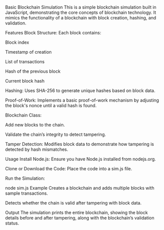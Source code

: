 Basic Blockchain Simulation
This is a simple blockchain simulation built in JavaScript, demonstrating the core concepts of blockchain technology. It mimics the functionality of a blockchain with block creation, hashing, and validation.

Features
Block Structure: Each block contains:

Block index

Timestamp of creation

List of transactions

Hash of the previous block

Current block hash

Hashing: Uses SHA-256 to generate unique hashes based on block data.

Proof-of-Work: Implements a basic proof-of-work mechanism by adjusting the block's nonce until a valid hash is found.

Blockchain Class:

Add new blocks to the chain.

Validate the chain’s integrity to detect tampering.

Tamper Detection: Modifies block data to demonstrate how tampering is detected by hash mismatches.

Usage
Install Node.js: Ensure you have Node.js installed from nodejs.org.

Clone or Download the Code: Place the code into a sim.js file.

Run the Simulation:


node sim.js
Example
Creates a blockchain and adds multiple blocks with sample transactions.

Detects whether the chain is valid after tampering with block data.

Output
The simulation prints the entire blockchain, showing the block details before and after tampering, along with the blockchain’s validation status.
